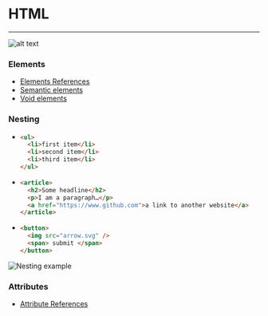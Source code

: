 # HTML
---
![alt text](https://developer.mozilla.org/en-US/docs/Glossary/Element/anatomy-of-an-html-element.png)
### Elements
- [Elements References](https://developer.mozilla.org/en-US/docs/Web/HTML/Element)
- [Semantic elements](https://developer.mozilla.org/en-US/docs/Glossary/Semantics)
- [Void elements](https://developer.mozilla.org/en-US/docs/Glossary/Void_element)
### Nesting
- ```html
  <ul>
    <li>first item</li>
    <li>second item</li>
    <li>third item</li>
  </ul>
  ```
- ```html
  <article>
    <h2>Some headline</h2>
    <p>I am a paragraph…</p>
    <a href="https://www.github.com">a link to another website</a>
  </article>
  ```
- ```html
  <button>
    <img src="arrow.svg" />
    <span> submit </span>
  </button>
  ```
![Nesting example](https://github.com/spiced-academy/chicory-web-dev/blob/main/sessions/html-and-the-web/assets/sectioning-elements.png)
### Attributes
- [Attribute References](https://developer.mozilla.org/en-US/docs/Web/HTML/Attributes)

